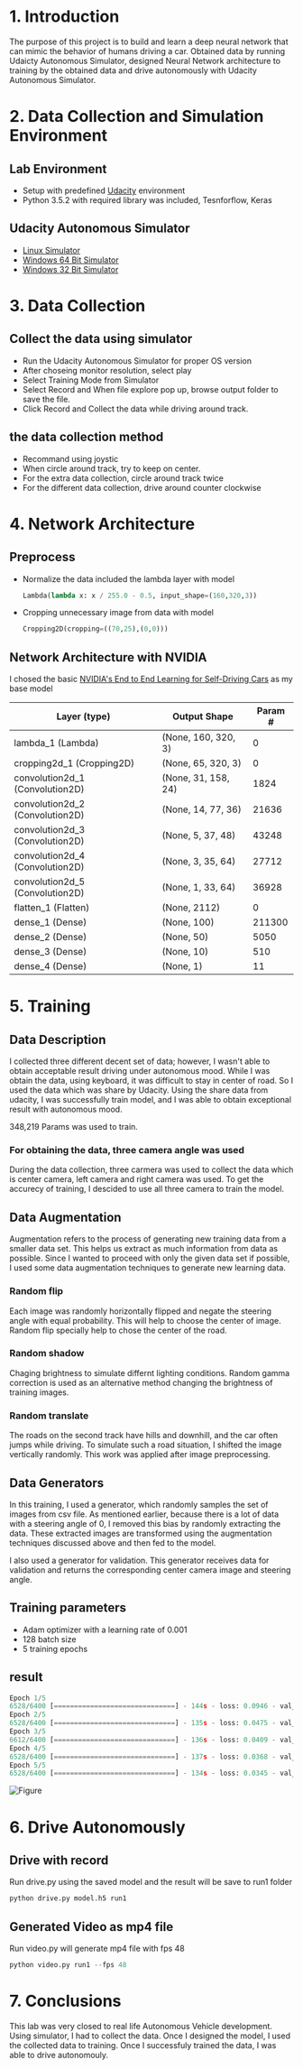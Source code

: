# 1. Introduction
The purpose of this project is to build and learn a deep neural network that can mimic the behavior of humans driving a car. Obtained data by running Udaicty Autonomous Simulator, designed Neural Network architecture to training by the obtained data and drive autonomously with Udacity Autonomous Simulator. 

# 2. Data Collection and Simulation Environment
## Lab Environment 
* Setup with predefined [Udacity](https://github.com/udacity/CarND-Term1-Starter-Kit) environment  
* Python 3.5.2 with required library was included, Tesnforflow, Keras
## Udacity Autonomous Simulator
* [Linux Simulator](https://s3.amazonaws.com/video.udacity-data.com/topher/2016/November/5831f0f7_simulator-linux/simulator-linux.zip)
* [Windows 64 Bit Simulator](https://s3.amazonaws.com/video.udacity-data.com/topher/2016/November/5831f3a4_simulator-windows-64/simulator-windows-64.zip)
* [Windows 32 Bit Simulator](https://s3.amazonaws.com/video.udacity-data.com/topher/2016/November/5831f4b6_simulator-windows-32/simulator-windows-32.zip)

# 3. Data Collection
## Collect the data using simulator
* Run the Udacity Autonomous Simulator for proper OS version
* After choseing monitor resolution, select play
* Select Training Mode from Simulator
* Select Record and When file explore pop up, browse output folder to save the file.
* Click Record and Collect the data while driving around track. 

## the data collection method
* Recommand using joystic 
* When circle around track, try to keep on center.
* For the extra data collection, circle around track twice
* For the different data collection, drive around counter clockwise 

# 4. Network Architecture
## Preprocess
  * Normalize the data included the lambda layer with model 
    ```python
    Lambda(lambda x: x / 255.0 - 0.5, input_shape=(160,320,3))
    ```
  * Cropping unnecessary image from data with model
    ```python  
    Cropping2D(cropping=((70,25),(0,0)))
    ```
  
## Network Architecture with NVIDIA  
I chosed the basic [NVIDIA's End to End Learning for Self-Driving Cars](https://arxiv.org/pdf/1604.07316v1.pdf) as my base model

| Layer (type)                    | Output Shape        | Param # |
|---------------------------------|---------------------|---------|
| lambda_1 (Lambda)               | (None, 160, 320, 3) |  0      |
| cropping2d_1 (Cropping2D)       | (None, 65, 320, 3)  |  0      |
| convolution2d_1 (Convolution2D) | (None, 31, 158, 24) |  1824   |     
| convolution2d_2 (Convolution2D) | (None, 14, 77, 36)  |  21636  |     
| convolution2d_3 (Convolution2D) | (None, 5, 37, 48)   |  43248  |     
| convolution2d_4 (Convolution2D) | (None, 3, 35, 64)   |  27712  |     
| convolution2d_5 (Convolution2D) | (None, 1, 33, 64)   |  36928  |     
| flatten_1 (Flatten)             | (None, 2112)        |  0      |     
| dense_1 (Dense)                 | (None, 100)         |  211300 |     
| dense_2 (Dense)                 | (None, 50)          |  5050   |     
| dense_3 (Dense)                 | (None, 10)          |  510    |     
| dense_4 (Dense)                 | (None, 1)           |  11     |     


# 5. Training
## Data Description
I collected three different decent set of data; however, I wasn't able to obtain acceptable result driving under autonomous mood. While I was obtain the data, using keyboard, it was difficult to stay in center of road. So I used the data which was share by Udacity. Using the share data from udacity, I was successfully train model, and I was able to obtain exceptional result with autonomous mood. 

348,219 Params was used to train.  

### For obtaining the data, three camera angle was used
During the data collection, three carmera was used to collect the data which is center camera, left camera and right camera was used. To get the accurecy of training, I descided to use all three camera to train the model. 

## Data Augmentation
Augmentation refers to the process of generating new training data from a smaller data set. This helps us extract as much information from data as possible.
Since I wanted to proceed with only the given data set if possible, I used some data augmentation techniques to generate new learning data.

### Random flip
Each image was randomly horizontally flipped and negate the steering angle with equal probability. This will help to choose the center of image. Random flip specially help to chose the center of the road. 

### Random shadow
Chaging brightness to simulate differnt lighting conditions. Random gamma correction is used as an alternative method changing the brightness of training images.

### Random translate
The roads on the second track have hills and downhill, and the car often jumps while driving. To simulate such a road situation, I shifted the image vertically randomly. This work was applied after image preprocessing.

## Data Generators
In this training, I used a generator, which randomly samples the set of images from csv file. As mentioned earlier, because there is a lot of data with a steering angle of 0, I removed this bias by randomly extracting the data. These extracted images are transformed using the augmentation techniques discussed above and then fed to the model.

I also used a generator for validation. This generator receives data for validation and returns the corresponding center camera image and steering angle. 

## Training parameters
* Adam optimizer with a learning rate of 0.001
* 128 batch size
* 5 training epochs

## result
```python
Epoch 1/5
6528/6400 [==============================] - 144s - loss: 0.0946 - val_loss: 0.0325
Epoch 2/5
6528/6400 [==============================] - 135s - loss: 0.0475 - val_loss: 0.0153
Epoch 3/5
6612/6400 [==============================] - 136s - loss: 0.0409 - val_loss: 0.0198
Epoch 4/5
6528/6400 [==============================] - 137s - loss: 0.0368 - val_loss: 0.0185
Epoch 5/5
6528/6400 [==============================] - 134s - loss: 0.0345 - val_loss: 0.0217
```
![Figure](./img/figure1.png)
  
# 6. Drive Autonomously
## Drive with record
Run drive.py using the saved model and the result will be save to run1 folder
```python
python drive.py model.h5 run1
```
## Generated Video as mp4 file
Run video.py will generate mp4 file with fps 48
```python
python video.py run1 --fps 48
```

# 7. Conclusions
This lab was very closed to real life Autonomous Vehicle development. Using simulator, I had to collect the data. Once I designed the model, I used the collected data to training. Once I successfuly trained the data, I was able to drive autonomouly. 